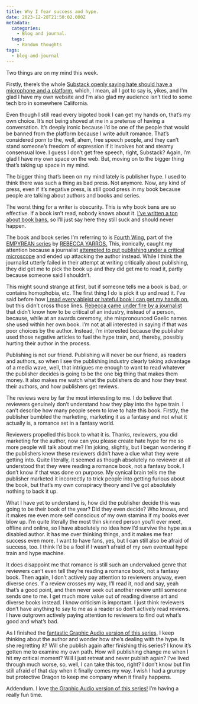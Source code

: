 ```yaml
---
title: Why I fear success and hype.
date: 2023-12-28T21:50:02.000Z
metadata:
  categories:
    - Blog and journal.
  tags:
    - Random thoughts
tags:
  - blog-and-journal
---
```


Two things are on my mind this week.

Firstly, there’s the whole [Substack openly saying hate should have a microphone and a platform,](https://archive.is/uerk7) which, I mean, all I got to say is, yikes, and I’m glad I have my own website and I’m also glad my audience isn’t tied to some tech bro in somewhere California.

Even though I still read every bigoted book I can get my hands on, that’s my own choice. It’s not being shoved at me in a pretense of having a conversation. It’s deeply ironic because I’d be one of the people that would be banned from the platform because I write adult romance. That’s considered porn to the, well, ahem, free speech people, and they can’t stand someone’s freedom of expression if it involves hot and steamy consensual love. I guess I don’t get free speech, right, Substack? Again, I’m glad I have my own space on the web. But, moving on to the bigger thing that’s taking up space in my mind.

The bigger thing that’s been on my mind lately is publisher hype. I used to think there was such a thing as bad press. Not anymore. Now, any kind of press, even if it’s negative press, is still good press in my book because people are talking about authors and books and series.

The worst thing for a writer is obscurity. This is why book bans are so effective. If a book isn’t read, nobody knows about it. [I’ve written a ton about book bans,](https://robertkingett.com/posts/category/blog/) so I’ll just say here they still suck and should never happen.

The book and book series I’m referring to is [Fourth Wing,](https://www.rebeccayarros.com/books/fourth-wing/) part of the [EMPYREAN series](https://www.rebeccayarros.com/series/the-empyrean/) by [REBECCA YARROS.](https://www.rebeccayarros.com/book-store/) This, ironically, caught my attention because a journalist [attempted to put publishing under a critical microscope](https://www.distractify.com/p/rebecca-yarros-controversy) and ended up attacking the author instead. While I think the journalist utterly failed in their attempt at writing critically about publishing, they did get me to pick the book up and they did get me to read it, partly because someone said I shouldn’t.

This might sound strange at first, but if someone tells me a book is bad, or contains homophobia, etc. The first thing I do is pick it up and read it. I’ve said before how [I read every ableist or hateful book I can get my hands on,](https://robertkingett.com/posts/category/blog/) but this didn’t cross those lines. [Rebecca came under fire by a journalist](https://www.bloomberg.com/opinion/articles/2023-11-08/fourth-wing-and-iron-flame-author-rebecca-yarros-needs-a-reality-check) that didn’t know how to be critical of an industry, instead of a person, because, while at an awards ceremony, she mispronounced Gaelic names she used within her own book. I’m not at all interested in saying if that was poor choices by the author. Instead, I’m interested because the publisher used those negative articles to fuel the hype train, and, thereby, possibly hurting their author in the process.

Publishing is not our friend. Publishing will never be our friend, as readers and authors, so when I see the publishing industry clearly taking advantage of a media wave, well, that intrigues me enough to want to read whatever the publisher decides is going to be the one big thing that makes them money. It also makes me watch what the publishers do and how they treat their authors, and how publishers get reviews.

The reviews were by far the most interesting to me. I do believe that reviewers genuinely don’t understand how they play into the hype train. I can’t describe how many people seem to love to hate this book. Firstly, the publisher bumbled the marketing, marketing it as a fantasy and not what it actually is, a romance set in a fantasy world.

Reviewers propelled this book to what it is. Thanks, reviewers, you did marketing for the author, now can you please create hate hype for me so more people will talk about me? I’m joking, slightly, but I began wondering if the publishers knew these reviewers didn’t have a clue what they were getting into. Quite literally, it seemed as though absolutely no reviewer at all understood that they were reading a romance book, not a fantasy book. I don’t know if that was done on purpose. My cynical brain tells me the publisher marketed it incorrectly to trick people into getting furious about the book, but that’s my own conspiracy theory and I’ve got absolutely nothing to back it up.

What I have yet to understand is, how did the publisher decide this was going to be their book of the year? Did they even decide? Who knows, and it makes me even more self conscious of my own stamina if my books ever blow up. I’m quite literally the most thin skinned person you’ll ever meet, offline and online, so I have absolutely no idea how I’d survive the hype as a disabled author. It has me over thinking things, and it makes me fear success even more. I want to have fans, yes, but I can still also be afraid of success, too. I think I’d be a fool if I wasn’t afraid of my own eventual hype train and hype machine.

It does disappoint me that romance is still such an undervalued genre that reviewers can’t even tell they’re reading a romance book, not a fantasy book. Then again, I don’t actively pay attention to reviewers anyway, even diverse ones. If a review crosses my way, I’ll read it, nod and say, yeah that’s a good point, and then never seek out another review until someone sends one to me. I get much more value out of reading diverse art and diverse books instead. I know criticism is important. I just think reviewers don’t have anything to say to me as a reader so don’t actively read reviews. I have outgrown actively paying attention to reviewers to find out what’s good and what’s bad.

As I finished the [fantastic Graphic Audio version of this series,](https://www.graphicaudio.net/our-productions/series/a-e/the-empyrean.html) I keep thinking about the author and wonder how she’s dealing with the hype. Is she regretting it? Will she publish again after finishing this series? I know it’s gotten me to examine my own path. How will publishing change me when I hit my critical moment? Will I just retreat and never publish again? I’ve lived through much worse, so, well, I can take this too, right? I don’t know but I’m still afraid of that day when it finally comes my way. I wish I had a grumpy but protective Dragon to keep me company when it finally happens.

Addendum. I love [the Graphic Audio version of this series!](https://www.graphicaudio.net/our-productions/series/a-e/the-empyrean.html) I’m having a really fun time.
